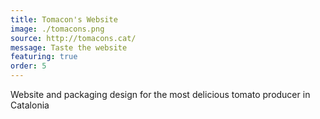 ```yaml
---
title: Tomacon's Website
image: ./tomacons.png
source: http://tomacons.cat/
message: Taste the website
featuring: true
order: 5
---
```


Website and packaging design for the most delicious tomato producer in Catalonia
